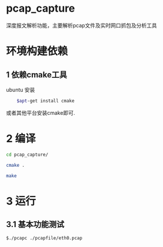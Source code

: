 # pcap_capture

深度报文解析功能，主要解析pcap文件及实时网口抓包及分析工具


# 环境构建依赖

## 1 依赖cmake工具

ubuntu 安装
```bash
    $apt-get install cmake
```

或者其他平台安装cmake即可.


# 2 编译

```bash
cd pcap_capture/

cmake .

make
```


# 3 运行

## 3.1 基本功能测试
```bash
$./pcapc ./pcapfile/eth0.pcap

```
